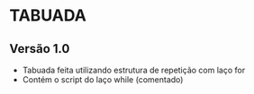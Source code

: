 # TABUADA
## Versão 1.0

- Tabuada feita utilizando estrutura de repetição com laço for
- Contém o script do laço while (comentado)